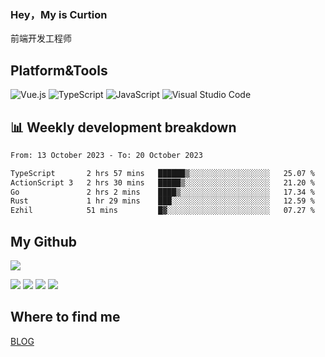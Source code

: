 ### Hey，My is Curtion
前端开发工程师
## Platform&Tools

![Vue.js](https://img.shields.io/badge/-Vue.js-4FC08D?style=flat-square&logo=Vue.js&logoColor=white)
![TypeScript](https://img.shields.io/badge/-TypeScript-007ACC?style=flat-square&logo=typescript&logoColor=white)
![JavaScript](https://img.shields.io/badge/-JavaScript-F7DF1E?style=flat-square&logo=javascript&logoColor=black)
![Visual Studio Code](https://img.shields.io/badge/-VSCode-007ACC?style=flat-square&logo=Visual-Studio-Code&logoColor=white)

## 📊 Weekly development breakdown

<!--START_SECTION:waka-->

```txt
From: 13 October 2023 - To: 20 October 2023

TypeScript       2 hrs 57 mins   ██████▒░░░░░░░░░░░░░░░░░░   25.07 %
ActionScript 3   2 hrs 30 mins   █████▒░░░░░░░░░░░░░░░░░░░   21.20 %
Go               2 hrs 2 mins    ████▒░░░░░░░░░░░░░░░░░░░░   17.34 %
Rust             1 hr 29 mins    ███░░░░░░░░░░░░░░░░░░░░░░   12.59 %
Ezhil            51 mins         █▓░░░░░░░░░░░░░░░░░░░░░░░   07.27 %
```

<!--END_SECTION:waka-->

## My Github

![](http://github-profile-summary-cards.vercel.app/api/cards/profile-details?username=curtion&theme=nord_bright)

![](http://github-profile-summary-cards.vercel.app/api/cards/stats?username=curtion&theme=nord_bright)
![](http://github-profile-summary-cards.vercel.app/api/cards/productive-time?username=curtion&theme=nord_bright&utcOffset=8)
![](http://github-profile-summary-cards.vercel.app/api/cards/repos-per-language?username=curtion&theme=nord_bright)
![](http://github-profile-summary-cards.vercel.app/api/cards/most-commit-language?username=curtion&theme=nord_bright)

## Where to find me

[BLOG](https://blog.3gxk.net)
